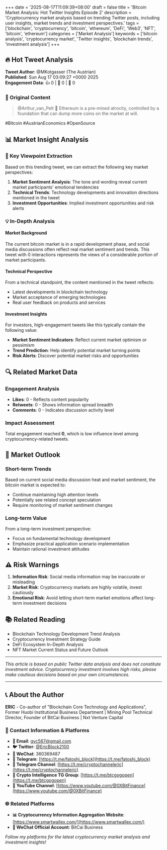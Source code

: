 +++
date = '2025-08-17T11:09:39+08:00'
draft = false
title = 'Bitcoin Market Analysis: Hot Twitter Insights Episode 2'
description = 'Cryptocurrency market analysis based on trending Twitter posts, including user insights, market trends and investment perspectives.'
tags = ['blockchain', 'cryptocurrency', 'bitcoin', 'ethereum', 'DeFi', 'Web3', 'NFT', 'bitcoin', 'ethereum']
categories = ['Market Analysis']
keywords = ['bitcoin analysis', 'cryptocurrency market', 'Twitter insights', 'blockchain trends', 'investment analysis']
+++

## 🔥 Hot Tweet Analysis

**Tweet Author**: @MKotgasser (The Austrian)  
**Published**: Sun Aug 17 03:09:27 +0000 2025  
**Engagement Data**: 👍 0 | 🔄 0 | 💬 0

### 📝 Original Content

> @Arthur_van_Pelt 💯 Ethereum is a pre-mined atrocity, controlled by a foundation that can dump more coins on the market at will. 

#Bitcoin #AustrianEconomics #OpenSource

## 📊 Market Insight Analysis

### 🎯 Key Viewpoint Extraction

Based on this trending tweet, we can extract the following key market perspectives:

1. **Market Sentiment Analysis**: The tone and wording reveal current market participants' emotional tendencies
2. **Technical Trends**: Technology developments and innovation directions mentioned in the tweet
3. **Investment Opportunities**: Implied investment opportunities and risk alerts

### 💡 In-Depth Analysis

#### Market Background
The current bitcoin market is in a rapid development phase, and social media discussions often reflect real market sentiment and trends. This tweet with 0 interactions represents the views of a considerable portion of market participants.

#### Technical Perspective
From a technical standpoint, the content mentioned in the tweet reflects:
- Latest developments in blockchain technology
- Market acceptance of emerging technologies
- Real user feedback on products and services

#### Investment Insights
For investors, high-engagement tweets like this typically contain the following value:
- **Market Sentiment Indicators**: Reflect current market optimism or pessimism
- **Trend Prediction**: Help identify potential market turning points
- **Risk Alerts**: Discover potential market risks and opportunities

## 🔍 Related Market Data

### Engagement Analysis
- **Likes**: 0 - Reflects content popularity
- **Retweets**: 0 - Shows information spread breadth
- **Comments**: 0 - Indicates discussion activity level

### Impact Assessment
Total engagement reached **0**, which is low influence level among cryptocurrency-related tweets.

## 💭 Market Outlook

### Short-term Trends
Based on current social media discussion heat and market sentiment, the bitcoin market is expected to:
- Continue maintaining high attention levels
- Potentially see related concept speculation
- Require monitoring of market sentiment changes

### Long-term Value
From a long-term investment perspective:
- Focus on fundamental technology development
- Emphasize practical application scenario implementation
- Maintain rational investment attitudes

## ⚠️ Risk Warnings

1. **Information Risk**: Social media information may be inaccurate or misleading
2. **Market Risk**: Cryptocurrency markets are highly volatile, invest cautiously
3. **Emotional Risk**: Avoid letting short-term market emotions affect long-term investment decisions

## 📚 Related Reading

- Blockchain Technology Development Trend Analysis
- Cryptocurrency Investment Strategy Guide
- DeFi Ecosystem In-Depth Analysis
- NFT Market Current Status and Future Outlook

---

*This article is based on public Twitter data analysis and does not constitute investment advice. Cryptocurrency investment involves high risks, please make cautious decisions based on your own circumstances.*

---

## 📞 About the Author

**ERIC** - Co-author of "Blockchain Core Technology and Applications", Former Huobi Institutional Business Department | Mining Pool Technical Director, Founder of BitCai Business | Nxt Venture Capital

### 🔗 Contact Information & Platforms

- **📧 Email**: [gyc567@gmail.com](mailto:gyc567@gmail.com)
- **🐦 Twitter**: [@EricBlock2100](https://twitter.com/EricBlock2100)
- **💬 WeChat**: 360369487
- **📱 Telegram**: [https://t.me/fatoshi_block](https://t.me/fatoshi_block)
- **📢 Telegram Channel**: [https://t.me/cryptochanneleric](https://t.me/cryptochanneleric)
- **👥 Crypto Intelligence TG Group**: [https://t.me/btcgogopen](https://t.me/btcgogopen)
- **🎥 YouTube Channel**: [https://www.youtube.com/@0XBitFinance](https://www.youtube.com/@0XBitFinance)

### 🌐 Related Platforms

- **📊 Cryptocurrency Information Aggregation Website**: [https://www.smartwallex.com/](https://www.smartwallex.com/)
- **📖 WeChat Official Account**: BitCai Business

*Follow my platforms for the latest cryptocurrency market analysis and investment insights!*